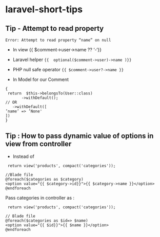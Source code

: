 # laravel-short-tips

## Tip - Attempt to read property
```Error: Attempt to read property “name” on null```

 - In view {{ $comment->user->name ?? ‘-‘}}

- Laravel helper ```{{  optional($comment->user)->name )}}```
 - PHP null safe operator ```{{ $comment->user?->name }}```
- In Model for our Comment
  
``` public function users():BelongsTo
{
 return  $this->belongsTo(User::class)
       ->withDefault();
// OR
   ->withDefault([
’name’ => ’None'
])
}
```

## Tip : How to pass dynamic value of options in view from controller
-  Instead of
  ```$categories = Category::all();
   return view('products', compact('categories'));

//Blade file
@foreach($categories as $category)
<option value="{{ $category->id}}">{{ $category->name }}</option>
@endforeach
```

Pass categories in controller as : 
```$categories = Category::pluck('id','name');
 return view('products', compact('categories'));

// Blade file
@foreach($categories as $id=> $name)
<option value="{{ $id}}">{{ $name }}</option>
@endforeach
```
